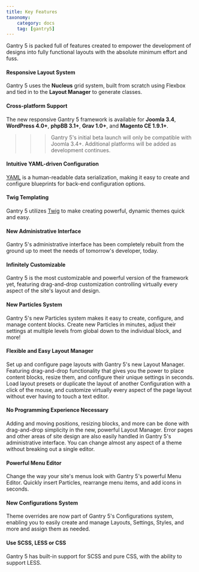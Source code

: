 ```yaml
---
title: Key Features
taxonomy:
    category: docs
    tag: [gantry5]
---
```


Gantry 5 is packed full of features created to empower the development of designs into fully functional layouts with the absolute minimum effort and fuss.

#### Responsive Layout System

Gantry 5 uses the **Nucleus** grid system, built from scratch using Flexbox and tied in to the **Layout Manager** to generate classes.

#### Cross-platform Support

The new responsive Gantry 5 framework is available for **Joomla 3.4**, **WordPress 4.0+**, **phpBB 3.1+**, **Grav 1.0+**, and **Magento CE 1.9.1+**.

>>> Gantry 5's initial beta launch will only be compatible with Joomla 3.4+. Additional platforms will be added as development continues.

#### Intuitive YAML-driven Configuration

[YAML](http://yaml.org/) is a human-readable data serialization, making it easy to create and configure blueprints for back-end configuration options.

#### Twig Templating

Gantry 5 utilizes [Twig](http://twig.sensiolabs.org/) to make creating powerful, dynamic themes quick and easy.

#### New Administrative Interface

Gantry 5's administrative interface has been completely rebuilt from the ground up to meet the needs of tomorrow's developer, today.

#### Infinitely Customizable

Gantry 5 is the most customizable and powerful version of the framework yet, featuring drag-and-drop customization controlling virtually every aspect of the site's layout and design.

#### New Particles System

Gantry 5's new Particles system makes it easy to create, configure, and manage content blocks. Create new Particles in minutes, adjust their settings at multiple levels from global down to the individual block, and more!

#### Flexible and Easy Layout Manager

Set up and configure page layouts with Gantry 5's new Layout Manager. Featuring drag-and-drop functionality that gives you the power to place content blocks, resize them, and configure their unique settings in seconds. Load layout presets or duplicate the layout of another Configuration with a click of the mouse, and customize virtually every aspect of the page layout without ever having to touch a text editor.

#### No Programming Experience Necessary

Adding and moving positions, resizing blocks, and more can be done with drag-and-drop simplicity in the new, powerful Layout Manager. Error pages and other areas of site design are also easily handled in Gantry 5's administrative interface. You can change almost any aspect of a theme without breaking out a single editor.

#### Powerful Menu Editor

Change the way your site's menus look with Gantry 5's powerful Menu Editor. Quickly insert Particles, rearrange menu items, and add icons in seconds.

#### New Configurations System

Theme overrides are now part of Gantry 5's Configurations system, enabling you to easily create and manage Layouts, Settings, Styles, and more and assign them as needed. 

#### Use SCSS, LESS or CSS

Gantry 5 has built-in support for SCSS and pure CSS, with the ability to support LESS.
